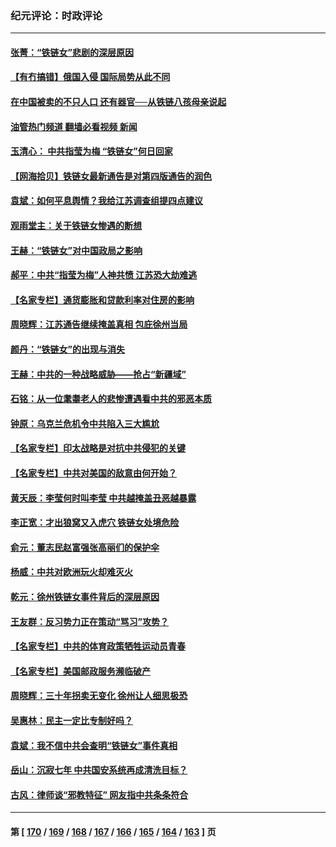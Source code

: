 ### 纪元评论：时政评论
---
#### [张菁：“铁链女”悲剧的深层原因](../../pages/nsc1025/n13602329.md?02250330) 
#### [【有冇搞错】俄国入侵  国际局势从此不同](../../pages/nsc1025/n13601589.md?02250330) 
#### [在中国被卖的不只人口 还有器官──从铁链八孩母亲说起](../../pages/nsc1025/n13601748.md?02250330) 
#### [油管热门频道 翻墙必看视频 新闻](ok?02250330)
#### [玉清心： 中共指莹为梅 “铁链女”何日回家](../../pages/nsc1025/n13600246.md?02250330) 
#### [【网海拾贝】铁链女最新通告是对第四版通告的润色](../../pages/nsc1025/n13601559.md?02250330) 
#### [袁斌：如何平息舆情？我给江苏调查组提四点建议](../../pages/nsc1025/n13601502.md?02250330) 
#### [观雨堂主：关于铁链女惨遇的断想](../../pages/nsc1025/n13601334.md?02250330) 
#### [王赫：“铁链女”对中国政局之影响](../../pages/nsc1025/n13600015.md?02250330) 
#### [郝平：中共“指莹为梅”人神共愤 江苏恐大劫难逃](../../pages/nsc1025/n13599989.md?02250330) 
#### [【名家专栏】通货膨胀和贷款利率对住房的影响](../../pages/nsc1025/n13599270.md?02250330) 
#### [周晓辉：江苏通告继续掩盖真相 包庇徐州当局](../../pages/nsc1025/n13598757.md?02250330) 
#### [颜丹：“铁链女”的出现与消失](../../pages/nsc1025/n13598565.md?02250330) 
#### [王赫：中共的一种战略威胁——抢占“新疆域”](../../pages/nsc1025/n13598340.md?02250330) 
#### [石铭：从一位耄耋老人的悲惨遭遇看中共的邪恶本质](../../pages/nsc1025/n13597674.md?02250330) 
#### [钟原：乌克兰危机令中共陷入三大尴尬](../../pages/nsc1025/n13597397.md?02250330) 
#### [【名家专栏】印太战略是对抗中共侵犯的关键](../../pages/nsc1025/n13596674.md?02250330) 
#### [【名家专栏】中共对美国的敌意由何开始？](../../pages/nsc1025/n13591738.md?02250330) 
#### [黄天辰：李莹何时叫李莹 中共越掩盖丑恶越暴露](../../pages/nsc1025/n13595459.md?02250330) 
#### [李正宽：才出狼窝又入虎穴 铁链女处境危险](../../pages/nsc1025/n13595932.md?02250330) 
#### [俞元：董志民赵富强张高丽们的保护伞](../../pages/nsc1025/n13595732.md?02250330) 
#### [杨威：中共对欧洲玩火却难灭火](../../pages/nsc1025/n13595607.md?02250330) 
#### [乾元：徐州铁链女事件背后的深层原因](../../pages/nsc1025/n13595332.md?02250330) 
#### [王友群：反习势力正在策动“骂习”攻势？](../../pages/nsc1025/n13595038.md?02250330) 
#### [【名家专栏】中共的体育政策牺牲运动员青春](../../pages/nsc1025/n13594145.md?02250330) 
#### [【名家专栏】美国邮政服务濒临破产](../../pages/nsc1025/n13594110.md?02250330) 
#### [周晓辉：三十年拐卖无变化 徐州让人细思极恐](../../pages/nsc1025/n13594314.md?02250330) 
#### [吴惠林：民主一定比专制好吗？](../../pages/nsc1025/n13593881.md?02250330) 
#### [袁斌：我不信中共会查明“铁链女”事件真相](../../pages/nsc1025/n13593539.md?02250330) 
#### [岳山：沉寂七年 中共国安系统再成清洗目标？](../../pages/nsc1025/n13592556.md?02250330) 
#### [古风：律师谈“邪教特征” 网友指中共条条符合](../../pages/nsc1025/n13592429.md?02250330) 

---
#### 第 [ [170](./170.md?02250330) / [169](./169.md?02250330) / [168](./168.md?02250330) / [167](./167.md?02250330) / [166](./166.md?02250330) / [165](./165.md?02250330) / [164](./164.md?02250330) / [163](./163.md?02250330) ] 页

